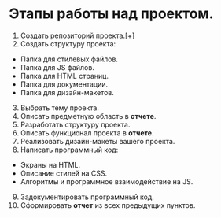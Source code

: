 
# Этапы работы над проектом.
1. Создать репозиторий проекта.[+]
2. Создать структуру проекта:
  * Папка для стилевых файлов.
  * Папка для JS файлов.
  * Папка для HTML страниц.
  * Папка для документации.
  * Папка для дизайн-макетов.
3. Выбрать тему проекта.
4. Описать предметную область в **отчете**.
5. Разработать структуру проекта.
6. Описать функционал проекта в **отчете**.
7. Реализовать дизайн-макеты вашего проекта.
8. Написать программный код:
  * Экраны на HTML.
  * Описание стилей на CSS.
  * Алгоритмы и программное взаимодействие на JS.
9. Задокументировать программный код.
10. Сформировать **отчет** из всех предыдущих пунктов.
